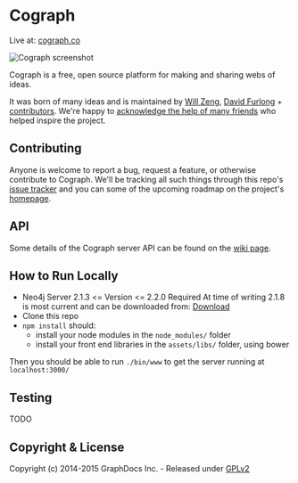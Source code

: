 Cograph
=====
Live at: [cograph.co](http://cograph.co)

![Cograph screenshot](http://www.wjzeng.net/shared/screenshot.png)

Cograph is a free, open source platform for making and sharing webs of ideas.

It was born of many ideas and is maintained by [Will Zeng](https://github.com/willzeng), [David Furlong](https://github.com/davidfurlong/) + [contributors](https://github.com/willzeng/cograph/graphs/contributors).
We're happy to [acknowledge the help of many friends](https://github.com/willzeng/cograph/wiki/Acknowledgements) who helped inspire the project.

Contributing
----------
Anyone is welcome to report a bug, request a feature, or otherwise contribute to Cograph.  We'll be tracking all such things through this repo's [issue tracker](https://github.com/willzeng/cograph/issues) and you can some of the upcoming roadmap on the project's [homepage](http://cograph.co).

API
----------
Some details of the Cograph server API can be found on the [wiki page](https://github.com/willzeng/cograph/wiki).

How to Run Locally
----------

- Neo4j Server 2.1.3 <= Version <= 2.2.0 Required
At time of writing 2.1.8 is most current and can be downloaded from: [Download](http://neo4j.com/download/other-releases/)
- Clone this repo
- `npm install` should:
  - install your node modules in the `node_modules/` folder
  - install your front end libraries in the `assets/libs/` folder, using bower

Then you should be able to run `./bin/www` to get the server running at `localhost:3000/`

Testing
-------
TODO

Copyright & License
-------
Copyright (c) 2014-2015 GraphDocs Inc. - Released under [GPLv2](https://github.com/willzeng/cograph/blob/dev/LICENSE)
